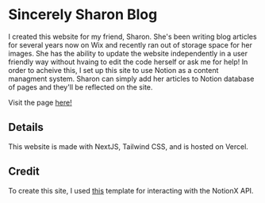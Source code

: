 # Sincerely Sharon Blog
I created this website for my friend, Sharon. She's been writing blog articles for 
several years now on Wix and recently ran out of storage space for her images. 
She has the ability to update the website independently in a 
user friendly way without hvaing to edit the code herself or ask me for help!
In order to acheive this, I set up this site to use Notion as a content managment system. 
Sharon can simply add her articles to Notion database of pages and they'll be reflected on the site.

Visit the page [here!](https://sincerely-sharon.com/)

## Details
This website is made with NextJS, Tailwind CSS, and is hosted on Vercel.

## Credit
To create this site, I used [this](https://reactjsexample.com/next-js-blog-template-that-uses-notion-as-cms/) template for interacting with the NotionX API.

